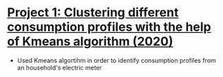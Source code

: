 # [Project 1: Clustering different consumption profiles with the help of Kmeans algorithm (2020)](https://github.com/seydoudia/ml_energy/blob/master/dev_analysis.ipynb)
* Used Kmeans algortihm in order to identify consumption profiles from an household's electric meter

